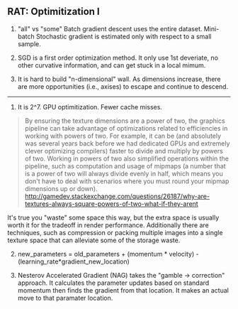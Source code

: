 RAT: Optimitization I
----

1. "all" vs "some" Batch gradient descent uses the entire dataset. Mini-batch Stochastic gradient  is estimated only with respect to a small sample.

2. SGD is a first order optimization method. It only use 1st deveriate, no other curvative information, and can get stuck in a local mimum.

3. It is hard to build "n-dimensional" wall. As dimensions increase, there are more opportunities (i.e., axises) to escape and continue to descend.

------

1. It is 2^7. GPU optimitization. Fewer cache misses.
> By ensuring the texture dimensions are a power of two, the graphics pipeline can take advantage of optimizations related to efficiencies in working with powers of two. For example, it can be (and absolutely was several years back before we had dedicated GPUs and extremely clever optimizing compilers) faster to divide and multiply by powers of two. Working in powers of two also simplified operations within the pipeline, such as computation and usage of mipmaps (a number that is a power of two will always divide evenly in half, which means you don't have to deal with scenarios where you must round your mipmap dimensions up or down).
http://gamedev.stackexchange.com/questions/26187/why-are-textures-always-square-powers-of-two-what-if-they-arent

It's true you "waste" some space this way, but the extra space is usually worth it for the tradeoff in render performance. Additionally there are techniques, such as compression or packing multiple images into a single texture space that can alleviate some of the storage waste.

2) new_parameters = old_parameters + (momentum * velocity) - (learning_rate*gradient_new_location)

3) Nesterov Accelerated Gradient (NAG) takes the "gamble -> correction" approach. It calculates the parameter updates based on standard momentum then finds the gradient from that location. It makes an actual move to that paramater location.
